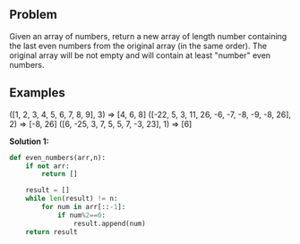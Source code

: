 ## Problem

Given an array of numbers, return a new array of length number containing the last even numbers from the original array (in the same order). The original array will be not empty and will contain at least "number" even numbers.

## Examples

([1, 2, 3, 4, 5, 6, 7, 8, 9], 3) => [4, 6, 8]
([-22, 5, 3, 11, 26, -6, -7, -8, -9, -8, 26], 2) => [-8, 26]
([6, -25, 3, 7, 5, 5, 7, -3, 23], 1) => [6]

**Solution 1:**

```python
def even_numbers(arr,n):
    if not arr:
        return []

    result = []
    while len(result) != n:
        for num in arr[::-1]:
            if num%2==0:
                result.append(num)
    return result
```
